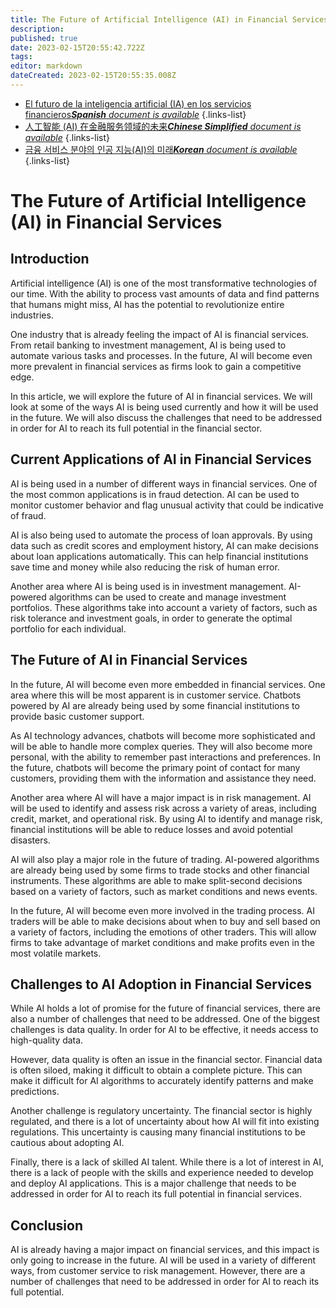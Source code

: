 ```yaml
---
title: The Future of Artificial Intelligence (AI) in Financial Services
description: 
published: true
date: 2023-02-15T20:55:42.722Z
tags: 
editor: markdown
dateCreated: 2023-02-15T20:55:35.008Z
---
```


- [El futuro de la inteligencia artificial (IA) en los servicios financieros***Spanish** document is available*](/es/Knowledge-base/Common/the-future-of-artificial-intelligence-ai-in-financial-services)
{.links-list}
- [人工智能 (AI) 在金融服务领域的未来***Chinese Simplified** document is available*](/zh/Knowledge-base/Common/the-future-of-artificial-intelligence-ai-in-financial-services)
{.links-list}
- [금융 서비스 분야의 인공 지능(AI)의 미래***Korean** document is available*](/ko/Knowledge-base/Common/the-future-of-artificial-intelligence-ai-in-financial-services)
{.links-list}


# The Future of Artificial Intelligence (AI) in Financial Services

## Introduction

Artificial intelligence (AI) is one of the most transformative technologies of our time. With the ability to process vast amounts of data and find patterns that humans might miss, AI has the potential to revolutionize entire industries.

One industry that is already feeling the impact of AI is financial services. From retail banking to investment management, AI is being used to automate various tasks and processes. In the future, AI will become even more prevalent in financial services as firms look to gain a competitive edge.

In this article, we will explore the future of AI in financial services. We will look at some of the ways AI is being used currently and how it will be used in the future. We will also discuss the challenges that need to be addressed in order for AI to reach its full potential in the financial sector.

## Current Applications of AI in Financial Services

AI is being used in a number of different ways in financial services. One of the most common applications is in fraud detection. AI can be used to monitor customer behavior and flag unusual activity that could be indicative of fraud.

 AI is also being used to automate the process of loan approvals. By using data such as credit scores and employment history, AI can make decisions about loan applications automatically. This can help financial institutions save time and money while also reducing the risk of human error.

Another area where AI is being used is in investment management. AI-powered algorithms can be used to create and manage investment portfolios. These algorithms take into account a variety of factors, such as risk tolerance and investment goals, in order to generate the optimal portfolio for each individual.

## The Future of AI in Financial Services

In the future, AI will become even more embedded in financial services. One area where this will be most apparent is in customer service. Chatbots powered by AI are already being used by some financial institutions to provide basic customer support.

As AI technology advances, chatbots will become more sophisticated and will be able to handle more complex queries. They will also become more personal, with the ability to remember past interactions and preferences. In the future, chatbots will become the primary point of contact for many customers, providing them with the information and assistance they need.

Another area where AI will have a major impact is in risk management. AI will be used to identify and assess risk across a variety of areas, including credit, market, and operational risk. By using AI to identify and manage risk, financial institutions will be able to reduce losses and avoid potential disasters.

AI will also play a major role in the future of trading. AI-powered algorithms are already being used by some firms to trade stocks and other financial instruments. These algorithms are able to make split-second decisions based on a variety of factors, such as market conditions and news events.

In the future, AI will become even more involved in the trading process. AI traders will be able to make decisions about when to buy and sell based on a variety of factors, including the emotions of other traders. This will allow firms to take advantage of market conditions and make profits even in the most volatile markets.

## Challenges to AI Adoption in Financial Services

While AI holds a lot of promise for the future of financial services, there are also a number of challenges that need to be addressed. One of the biggest challenges is data quality. In order for AI to be effective, it needs access to high-quality data.

However, data quality is often an issue in the financial sector. Financial data is often siloed, making it difficult to obtain a complete picture. This can make it difficult for AI algorithms to accurately identify patterns and make predictions.

Another challenge is regulatory uncertainty. The financial sector is highly regulated, and there is a lot of uncertainty about how AI will fit into existing regulations. This uncertainty is causing many financial institutions to be cautious about adopting AI.

Finally, there is a lack of skilled AI talent. While there is a lot of interest in AI, there is a lack of people with the skills and experience needed to develop and deploy AI applications. This is a major challenge that needs to be addressed in order for AI to reach its full potential in financial services.

## Conclusion

AI is already having a major impact on financial services, and this impact is only going to increase in the future. AI will be used in a variety of different ways, from customer service to risk management. However, there are a number of challenges that need to be addressed in order for AI to reach its full potential.